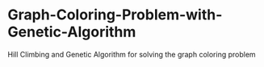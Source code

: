 # Graph-Coloring-Problem-with-Genetic-Algorithm
Hill Climbing and Genetic Algorithm for solving the graph coloring problem
